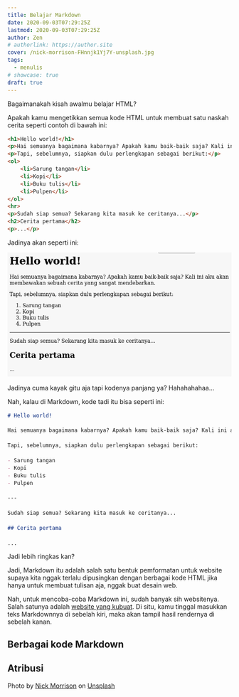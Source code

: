 ```yaml
---
title: Belajar Markdown
date: 2020-09-03T07:29:25Z
lastmod: 2020-09-03T07:29:25Z
author: Zen
# authorlink: https://author.site
cover: /nick-morrison-FHnnjk1Yj7Y-unsplash.jpg
tags:
  - menulis
# showcase: true
draft: true
---
```


Bagaimanakah kisah awalmu belajar HTML?

<!--more-->

Apakah kamu mengetikkan semua kode HTML untuk membuat satu naskah cerita seperti contoh di bawah ini:

```html
<h1>Hello world!</h1>
<p>Hai semuanya bagaimana kabarnya? Apakah kamu baik-baik saja? Kali ini aku akan membawakan sebuah cerita yang sangat mendebarkan.</p>
<p>Tapi, sebelumnya, siapkan dulu perlengkapan sebagai berikut:</p>
<ol>
	<li>Sarung tangan</li>
	<li>Kopi</li>
	<li>Buku tulis</li>
	<li>Pulpen</li>
</ol>
<hr>
<p>Sudah siap semua? Sekarang kita masuk ke ceritanya...</p>
<h2>Cerita pertama</h2>
<p>...</p>
```

Jadinya akan seperti ini:

![Hasil dari Markdown](/contoh-markdown.png)

Jadinya cuma kayak gitu aja tapi kodenya panjang ya? Hahahahahaa... 

Nah, kalau di Markdown, kode tadi itu bisa seperti ini:

```markdown
# Hello world!

Hai semuanya bagaimana kabarnya? Apakah kamu baik-baik saja? Kali ini aku akan membawakan sebuah cerita yang sangat mendebarkan.

Tapi, sebelumnya, siapkan dulu perlengkapan sebagai berikut:

- Sarung tangan
- Kopi
- Buku tulis
- Pulpen

---

Sudah siap semua? Sekarang kita masuk ke ceritanya...

## Cerita pertama

...
```

Jadi lebih ringkas kan?

Jadi, Markdown itu adalah salah satu bentuk pemformatan untuk website supaya kita nggak terlalu dipusingkan dengan berbagai kode HTML jika hanya untuk membuat tulisan aja, nggak buat desain web.

Nah, untuk mencoba-coba Markdown ini, sudah banyak sih websitenya. Salah satunya adalah [website yang kubuat](https://mzaini30.js.org/markdown/). Di situ, kamu tinggal masukkan teks Markdownnya di sebelah kiri, maka akan tampil hasil rendernya di sebelah kanan.

## Berbagai kode Markdown



## Atribusi

<span>Photo by <a href="https://unsplash.com/@nickmorrison?utm_source=unsplash&amp;utm_medium=referral&amp;utm_content=creditCopyText">Nick Morrison</a> on <a href="https://unsplash.com/s/photos/writing?utm_source=unsplash&amp;utm_medium=referral&amp;utm_content=creditCopyText">Unsplash</a></span>